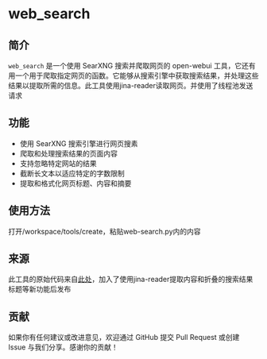 # web_search

## 简介

`web_search` 是一个使用 SearXNG 搜索并爬取网页的 open-webui 工具，它还有用一个用于爬取指定网页的函数。它能够从搜索引擎中获取搜索结果，并处理这些结果以提取所需的信息。此工具使用jina-reader读取网页。并使用了线程池发送请求

## 功能

- 使用 SearXNG 搜索引擎进行网页搜素
- 爬取和处理搜索结果的页面内容
- 支持忽略特定网站的结果
- 截断长文本以适应特定的字数限制
- 提取和格式化网页标题、内容和摘要

## 使用方法

打开/workspace/tools/create，粘贴web-search.py内的内容

## 来源

此工具的原始代码来自[此处](https://openwebui.com/t/constliakos/web_search)，加入了使用jina-reader提取内容和折叠的搜索结果标题等新功能后发布

## 贡献

如果你有任何建议或改进意见，欢迎通过 GitHub 提交 Pull Request 或创建 Issue 与我们分享。感谢你的贡献！
